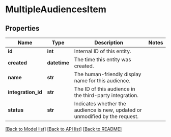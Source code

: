 # MultipleAudiencesItem


## Properties
Name | Type | Description | Notes
------------ | ------------- | ------------- | -------------
**id** | **int** | Internal ID of this entity. | 
**created** | **datetime** | The time this entity was created. | 
**name** | **str** | The human-friendly display name for this audience. | 
**integration_id** | **str** | The ID of this audience in the third-party integration. | 
**status** | **str** | Indicates whether the audience is new, updated or unmodified by the request.  | 

[[Back to Model list]](../README.md#documentation-for-models) [[Back to API list]](../README.md#documentation-for-api-endpoints) [[Back to README]](../README.md)


